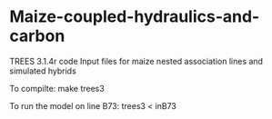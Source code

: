 # Maize-coupled-hydraulics-and-carbon

TREES 3.1.4r code
Input files for maize nested association lines and simulated hybrids

To compilte: make trees3

To run the model on line B73: trees3 < inB73
